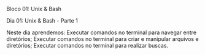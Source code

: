 Bloco 01: Unix & Bash

Dia 01: Unix & Bash - Parte 1

Neste dia aprendemos: 
Executar comandos no terminal para navegar entre diretórios; 
Executar comandos no terminal para criar e manipular arquivos e diretórios; 
Executar comandos no terminal para realizar buscas. 
